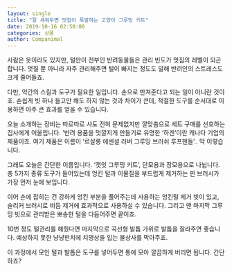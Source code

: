 ```yaml
---
layout: single
title: "잘 세워두면 멋짐이 폭발하는 고양이 그루밍 키트"
date: 2019-10-16 02:50:00
categories: 상품
author: Companimal
---
```


사람은 옷이라도 있지만, 털만이 전부인 반려동물들은 관리 빈도가 멋짐의 레벨이 되곤 합니다. 멋질 뿐 아니라 자주 관리해주면 털이 빠지는 정도도 덜해 반려인의 스트레스도 크게 줄어들죠.

다만, 약간의 스킬과 도구가 필요한 일입니다. 손으로 만져준다고 되는 일이 아니란 것이죠. 손쉽게 빗 하나 들고만 해도 하지 않는 것과 차이가 큰데, 적절한 도구를 순서대로 이용하면 아주 큰 효과를 얻을 수 있습니다.

오늘 소개하는 장비는 따로따로 사도 전혀 문제없지만 깔맞춤으로 세트 구매를 선호하는 집사에게 어울립니다. ’반려 용품을 멋깔지게 만들기로 유명한 ‘하겐’이란 캐나다 기업의 제품이죠. 여기 제품은 이름이 ‘르살롱 에센셜 러버 그루밍 브러쉬 루프핸들’.. 막 이렇습니다.

그래도 오늘은 간단한 이름입니다. ‘캣잇 그루밍 키트’, 단모용과 장모용으로 나뉩니다. 총 5가지 종류 도구가 들어있는데 엉킨 털과 이물질을 부드럽게 제거하는 핀 브러시가 가장 먼저 눈에 보입니다.

이어 손에 잡히는 건 강하게 엉킨 부분을 풀어주는데 사용하는 엉킨털 제거 빗이 있고, 슬리커 브러시로 비듬 제거에 효과적으로 사용하실 수 있습니다. 그리고 맨 마지막 그루밍 빗으로 관리받은 뽀송한 털을 다듬어주면 끝이죠.

10번 정도 털관리를 해줬다면 마지막으로 곡선형 발톱 가위로 발톱을 잘라주면 좋습니다. 예상하지 못한 냥냥펀치에 치명상을 입는 불상사를 막아주죠.

이 과정에서 모인 털과 발톱은 도구를 넣어두면 통에 모아 깔끔하게 버리면 됩니다. 간단하죠?

[](http://s.godo.kr/e4j8)
